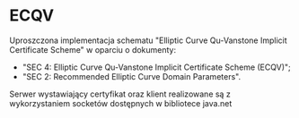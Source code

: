 # ECQV

Uproszczona implementacja schematu "Elliptic Curve Qu-Vanstone Implicit Certificate Scheme" w oparciu o dokumenty:
<ul>
    <li> "SEC 4:  Elliptic Curve Qu-Vanstone Implicit Certificate Scheme (ECQV)"; </li>
    <li> "SEC 2: Recommended Elliptic Curve Domain Parameters". </li>
</ul>
Serwer wystawiający certyfikat oraz klient realizowane są z wykorzystaniem socketów dostępnych w bibliotece java.net
